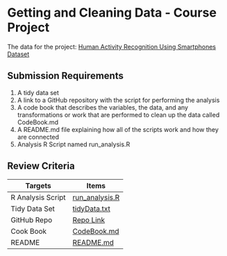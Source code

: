 # Getting and Cleaning Data - Course Project

The data for the project: [Human Activity Recognition Using Smartphones Dataset](https://d396qusza40orc.cloudfront.net/getdata%2Fprojectfiles%2FUCI%20HAR%20Dataset.zip "Click to download the data")

## Submission Requirements
1. A tidy data set 
2. A link to a GitHub repository with the script for performing the analysis 
3. A code book that describes the variables, the data, and any transformations or work that are performed to clean up the data called CodeBook.md
4. A README.md file explaining how all of the scripts work and how they are connected
5. Analysis R Script named run_analysis.R

## Review Criteria

Targets | Items
--- | ---
R Analysis Script | [run_analysis.R](https://github.com/theodoreguo/Coursera/blob/master/Data%20Science/3.%20Getting%20and%20Cleaning%20Data/Week%204/Course%20Project/run_analysis.R "run_analysis.R")
Tidy Data Set | [tidyData.txt](https://github.com/theodoreguo/Coursera/blob/master/Data%20Science/3.%20Getting%20and%20Cleaning%20Data/Week%204/Course%20Project/tidyData.txt "tidyData.txt")
GitHub Repo | [Repo Link](https://github.com/theodoreguo/Coursera/tree/master/Data%20Science/3.%20Getting%20and%20Cleaning%20Data/Week%204/Course%20Project "Click to go to repo")
Cook Book | [CodeBook.md](https://github.com/theodoreguo/Coursera/blob/master/Data%20Science/3.%20Getting%20and%20Cleaning%20Data/Week%204/Course%20Project/CodeBook.md "CodeBook.md")
README | [README.md](https://github.com/theodoreguo/Coursera/blob/master/Data%20Science/3.%20Getting%20and%20Cleaning%20Data/Week%204/Course%20Project/README.md "README.md")
